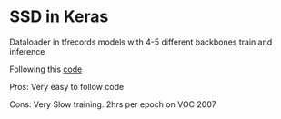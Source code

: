 # SSD in Keras
Dataloader in tfrecords
models with 4-5 different backbones
train and inference

Following this [code](https://github.com/calmisential/TensorFlow2.0_SSD)

Pros:
Very easy to follow code

Cons:
Very Slow training. 2hrs per epoch on VOC 2007
